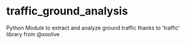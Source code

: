 # traffic_ground_analysis
Python Module to extract and analyze ground traffic thanks to 'traffic' library from @xoolive
